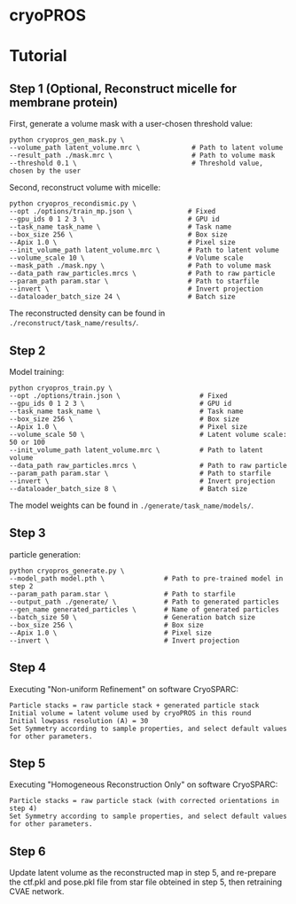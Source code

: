 # cryoPROS

# Tutorial

## Step 1 (Optional, Reconstruct micelle for membrane protein) 

First, generate a volume mask with a user-chosen threshold value:
```shell
python cryopros_gen_mask.py \
--volume_path latent_volume.mrc \             # Path to latent volume
--result_path ./mask.mrc \                    # Path to volume mask
--threshold 0.1 \                             # Threshold value, chosen by the user
```

Second, reconstruct volume with micelle:
```shell
python cryopros_recondismic.py \
--opt ./options/train_mp.json \              # Fixed
--gpu_ids 0 1 2 3 \                          # GPU id
--task_name task_name \                      # Task name
--box_size 256 \                             # Box size
--Apix 1.0 \                                 # Pixel size
--init_volume_path latent_volume.mrc \       # Path to latent volume
--volume_scale 10 \                          # Volume scale
--mask_path ./mask.npy \                     # Path to volume mask
--data_path raw_particles.mrcs \             # Path to raw particle
--param_path param.star \                    # Path to starfile
--invert \                                   # Invert projection
--dataloader_batch_size 24 \                 # Batch size
```
The reconstructed density can be found in `./reconstruct/task_name/results/`.


## Step 2
Model training:
```shell
python cryopros_train.py \
--opt ./options/train.json \                    # Fixed
--gpu_ids 0 1 2 3 \                             # GPU id
--task_name task_name \                         # Task name
--box_size 256 \                                # Box size
--Apix 1.0 \                                    # Pixel size
--volume_scale 50 \                             # Latent volume scale: 50 or 100
--init_volume_path latent_volume.mrc \          # Path to latent volume
--data_path raw_particles.mrcs \                # Path to raw particle
--param_path param.star \                       # Path to starfile
--invert \                                      # Invert projection
--dataloader_batch_size 8 \                     # Batch size
```
The model weights can be found in `./generate/task_name/models/`.

## Step 3

particle generation:
```shell
python cryopros_generate.py \
--model_path model.pth \               # Path to pre-trained model in step 2
--param_path param.star \              # Path to starfile
--output_path ./generate/ \            # Path to generated particles
--gen_name generated_particles \       # Name of generated particles
--batch_size 50 \                      # Generation batch size
--box_size 256 \                       # Box size
--Apix 1.0 \                           # Pixel size
--invert \                             # Invert projection
```

## Step 4
Executing "Non-uniform Refinement" on software CryoSPARC:
```
Particle stacks = raw particle stack + generated particle stack
Initial volume = latent volume used by cryoPROS in this round
Initial lowpass resolution (A) = 30
Set Symmetry according to sample properties, and select default values for other parameters.
```

## Step 5
Executing "Homogeneous Reconstruction Only" on software CryoSPARC:
```
Particle stacks = raw particle stack (with corrected orientations in step 4)
Set Symmetry according to sample properties, and select default values for other parameters.
```

## Step 6
Update latent volume as the reconstructed map in step 5, and re-prepare the ctf.pkl and pose.pkl file from star file obteined in step 5, then retraining CVAE network.
